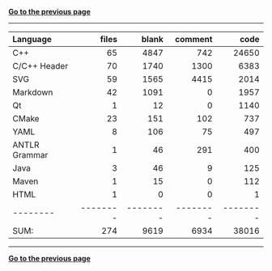 [**Go to the previous page**](../../README.md)

----

Language|files|blank|comment|code
:-------|-------:|-------:|-------:|-------:
C++|65|4847|742|24650
C/C++ Header|70|1740|1300|6383
SVG|59|1565|4415|2014
Markdown|42|1091|0|1957
Qt|1|12|0|1140
CMake|23|151|102|737
YAML|8|106|75|497
ANTLR Grammar|1|46|291|400
Java|3|46|9|125
Maven|1|15|0|112
HTML|1|0|0|1
--------|--------|--------|--------|--------
SUM:|274|9619|6934|38016

----


[**Go to the previous page**](../../README.md)

